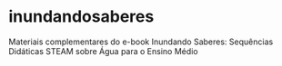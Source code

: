 # inundandosaberes
Materiais complementares do e-book Inundando Saberes: Sequências Didáticas STEAM sobre Água para o Ensino Médio
